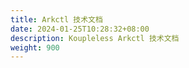 ```yaml
---
title: Arkctl 技术文档
date: 2024-01-25T10:28:32+08:00
description: Koupleless Arkctl 技术文档
weight: 900
---
```

